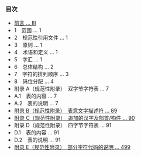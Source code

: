 ### 目次
- [前言 … Ⅲ](https://github.com/mrhso/IshisashiEncoding/blob/master/%E8%A7%84%E8%8C%83%E6%9D%82%E5%BD%95/GB%2018030/GB%2018030-2005/%E5%89%8D%E8%A8%80.md)
- 1　范围 … 1
- 2　规范性引用文件 … 1
- 3　原则 … 1
- 4　术语和定义 … 1
- 5　字汇 … 1
- 6　总体结构 … 2
- 7　字符的排列顺序 … 3
- 8　码位分配 … 4
- 附录 A（规范性附录）　双字节字符表 … 7
- A.1　表的内容 … 7
- A.2　表的说明 … 7
- [附录 B（规范性附录）　表意文字描述符 … 89](https://github.com/mrhso/IshisashiEncoding/blob/master/%E8%A7%84%E8%8C%83%E6%9D%82%E5%BD%95/GB%2018030/GB%2018030-2005/%E9%99%84%E5%BD%95%20B.md)
- [附录 C（规范性附录）　追加的汉字及部首/构件 … 90](https://github.com/mrhso/IshisashiEncoding/blob/master/%E8%A7%84%E8%8C%83%E6%9D%82%E5%BD%95/GB%2018030/GB%2018030-2005/%E9%99%84%E5%BD%95%20C.md)
- 附录 D（规范性附录）　四字节字符表 … 91
- D.1　表的内容 … 91
- D.2　表的说明 … 91
- [附录 E（规范性附录）　部分字符代码的说明 … 499](https://github.com/mrhso/IshisashiEncoding/blob/master/%E8%A7%84%E8%8C%83%E6%9D%82%E5%BD%95/GB%2018030/GB%2018030-2005/%E9%99%84%E5%BD%95%20E.md)
